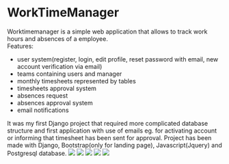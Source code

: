 # WorkTimeManager
Worktimemanager is a simple web application that allows to track work hours and absences of a employee.<br>
Features:
<ul>
  <li>user system(register, login, edit profile, reset password with email, new account verification via email) </li>
  <li>teams containing users and manager</li>
  <li>monthly timesheets represented by tables</li>
  <li>timesheets approval system</li>
  <li>absences request</li>
  <li>absences approval system</li>
  <li>email notifications</li>
</ul>
It was my first Django project that required more complicated database structure and first application with use of emails eg. for activating account or informing that timesheet has been sent for approval. Project has been made with Django, Bootstrap(only for landing page), Javascript(Jquery) and Postgresql database.
<img src="https://user-images.githubusercontent.com/95509927/161322304-50aa2e66-1d86-4068-b164-8eaac794d6ac.png"/>
<img src="https://user-images.githubusercontent.com/95509927/161322305-de8fe873-e2f3-477d-a169-37f668041e0e.png"/>
<img src="https://user-images.githubusercontent.com/95509927/161322303-1553a7a0-3e38-4cb2-a5d2-dc7264f25263.png"/>
<img src="https://user-images.githubusercontent.com/95509927/161322297-df0736cc-e200-4281-87cf-e904abeea26a.png"/>
<img src="https://user-images.githubusercontent.com/95509927/161322306-d3209419-a762-4062-bc76-aef4e396f72c.png"/>
